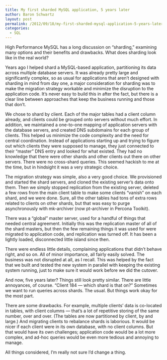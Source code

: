 ```yaml
---
title: My first sharded MySQL application, 5 years later
author: Baron Schwartz
layout: post
permalink: /2012/09/18/my-first-sharded-mysql-application-5-years-later/
categories:
  - SQL
---
```

High Performance MySQL has a long discussion on &#8220;sharding,&#8221; examining many options and their benefits and drawbacks. What does sharding look like in the real world?

Years ago I helped shard a MySQL-based application, partitioning its data across multiple database servers. It was already pretty large and significantly complex, so as usual for applications that aren&#8217;t designed with sharding in mind from day one, a major consideration for sharding was to make the migration strategy workable and minimize the disruption to the application code. It&#8217;s never easy to build this in after the fact, but there is a clear line between approaches that keep the business running and those that don&#8217;t.

We chose to shard by client. Each of the major tables had a client column already, and clients could be grouped onto servers without much effort. In addition, we maintained a one-to-one mapping of application servers with the database servers, and created DNS subdomains for each group of clients. This helped us minimize the code complexity and the need for central coordination. Instead of applications starting up and trying to figure out which clients they were supposed to manage, they just connected to their &#8220;master&#8221; DNS entry and looked for what existed. They had no knowledge that there were other shards and other clients out there on other servers. There were no cross-shard queries. This seemed hackish to me at the time, but in hindsight it was a very strategic choice.

The migration strategy was simple, also a very good choice. We provisioned and started the shard servers, and cloned the existing server&#8217;s data onto them. Then we simply stopped replication from the existing server, deleted a few rows from the main client table to make some clients &#8220;vanish&#8221; on each shard, and we were done. Sure, all the other tables had tons of extra rows related to clients on other shards, but that was easy to purge asynchronously with mk-archiver (now pt-archiver in Percona Toolkit).

There was a &#8220;global&#8221; master server, used for a handful of things that needed central agreement. Initially this was the replication master of all of the shard masters, but then the few remaining things it was used for were migrated to application code, and replication was turned off. It has been a lightly loaded, disconnected little island since then.

There were endless little details, complaining applications that didn&#8217;t behave right, and so on. All of minor importance, all fairly easily solved. The business was not disrupted at all, as I recall. This was helped by the fact that we built and tested the new system in parallel with keeping the existing system running, just to make sure it would work before we did the cutover.

And now, five years later? Things still look pretty similar. There are little annoyances, of course. &#8220;Client 184 &#8212; which shard is that on?&#8221; Sometimes we want to run queries across shards. The usual. But things work okay for the most part.

There are some drawbacks. For example, multiple clients&#8217; data is co-located in tables, with client columns &#8212; that&#8217;s a lot of repetitive storing of the same number, over and over. (The tables are now partitioned by client, by and large.) And migrating clients to rebalance shards is laborious. It would be nicer if each client were in its own database, with no client columns. But that would have its own challenges; application code would be a lot more complex, and ad-hoc queries would be even more tedious and annoying to manage.

All things considered, I&#8217;m really not sure I&#8217;d change a thing.
